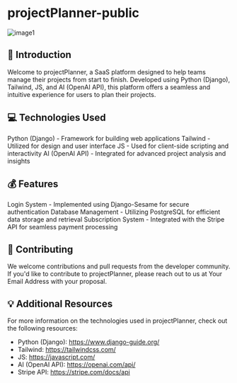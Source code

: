 # projectPlanner-public

![image1](https://github.com/BresThomas/projectPlanner-public/assets/59121834/bb8590bf-48af-43ac-9139-77609b6b44f8)

## 🚀 Introduction
Welcome to projectPlanner, a SaaS platform designed to help teams manage their projects from start to finish. Developed using Python (Django), Tailwind, JS, and AI (OpenAI API), this platform offers a seamless and intuitive experience for users to plan their projects.

## 💻 Technologies Used

Python (Django) - Framework for building web applications
Tailwind - Utilized for design and user interface
JS - Used for client-side scripting and interactivity
AI (OpenAI API) - Integrated for advanced project analysis and insights

## 💰 Features

Login System - Implemented using Django-Sesame for secure authentication
Database Management - Utilizing PostgreSQL for efficient data storage and retrieval
Subscription System - Integrated with the Stripe API for seamless payment processing

## 💬 Contributing

We welcome contributions and pull requests from the developer community. If you'd like to contribute to projectPlanner, please reach out to us at Your Email Address with your proposal.

## 💡 Additional Resources

For more information on the technologies used in projectPlanner, check out the following resources:

- Python (Django): https://www.django-guide.org/
- Tailwind: https://tailwindcss.com/
- JS: https://javascript.com/
- AI (OpenAI API): https://openai.com/api/
- Stripe API: https://stripe.com/docs/api



